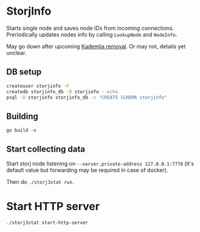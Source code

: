 # StorjInfo

Starts single node and saves node IDs from incoming connections. Preriodically updates nodes info by calling `LookupNode` and `NodeInfo`.

May go down after upcoming [Kademlia removal](https://storj.io/blog/2019/08/so-youre-a-storage-node-operator.-which-satellites-do-you-trust/). Or may not, details yet unclear.

## DB setup
```bash
createuser storjinfo -P
createdb storjinfo_db -O storjinfo --echo
psql -U storjinfo storjinfo_db -c "CREATE SCHEMA storjinfo"
```

## Building
`go build -v`

## Start collecting data
Start storj node listening on `--server.private-address 127.0.0.1:7778` (it's default value but forwarding may be required in case of docker).

Then do `./storj3stat run`.

# Start HTTP server
`./storj3stat start-http-server`
